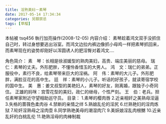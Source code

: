 ```yaml
---
title: 淫熟美妇－素琴
date: 2017-05-14 17:34:34
categories: 另類禁忌
tags: [草榴]
---
```

本帖被 tsq456 執行加亮操作(2008-12-05)
内容介绍：
        素琴趁着鸿文双手没抓住自己时，转过身想要逃出浴室。而鸿文边拉内裤边像抓小母鸡一样把素琴抓回来，而素琴现在的姿势却刚好以浑圆诱人的肥淫臀对着鸿文....

角色简介：
素　琴：长相是徐淑媛型的熟肉美妇，高贵、端庄美丽的慈母。
瑞　仁：素琴的丈夫。外形肥胖，不懂怜香惜玉的大男人。
鸿　文：瑞仁的弟弟。正服役中，素行不良，给素琴带来巨大的淫祸。
阿　伟：素琴的大儿子。外形肥胖，满脸豆花的高中生。
廷　祥：素琴的小儿子。听话的好孩子，就读寄宿学校的国中生。
美　惠：姜文叔型的美艳妇人，素琴的好友，刚离婚，跟独子小奇同住。
正雄的妈咪：宫雪花型的美妇，政仁的继母，个性严刻。
王　伯：老兵。担任素琴家附近守望相助巡守员。
目录：
1.素琴的樱肉唇
2.近亲相奸之美熟母淫逼
3.失格的蔷薇色柔肉谷
4.禁断的亲情之绊
5.熟娘乱伦的淫尻
6.烂熟艳妇的淫肉炼狱
7.轮奸淫熟母之淫肉壶
8.同学熟艳美母的潮湿肉穴
9.美妖娘淫乱肉根嬲
10.近亲乱奸的白桃乱伦
11.艳熟淫母的肉棒制裁